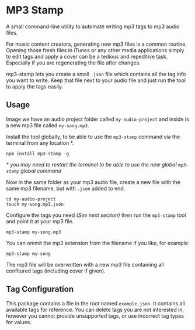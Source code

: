 # MP3 Stamp

A small command-line utility to automate writing mp3 tags to mp3 audio files.

For music content creators, generating new mp3 files is a common routine. Opening those fresh files in iTunes or any other media applications simply to edit tags and apply a cover can be a tedious and repeditive task. Especially if you are regenerating the file after changes.

mp3-stamp lets you create a small `.json` file which contains all the tag info you want to write. Keep that file next to your audio file and just run the tool to apply the tags easily.

## Usage

Image we have an audio project folder called `my-audio-project` and inside is a new mp3 file called `my-song.mp3`.

Install the tool globally, to be able to use the `mp3-stamp` command via the terminal from any location *.

```
npm install mp3-stamp -g
```

*\* you may need to restart the terminal to be able to use the new global `mp3-stamp` global command*

Now in the same folder as your mp3 audio file, create a new  file with the same mp3 filename, but with `.json` added to end.

```
cd my-audio-project
touch my-song.mp3.json
```

Configure the tags you need *(See next section)* then run the `mp3-stamp` tool and point it at your mp3 file.

```
mp3-stamp my-song.mp3
```

You can ommit the mp3 extension from the filename if you like, for example:

```
mp3-stamp my-song
```

The mp3 file will be overwritten with a new mp3 file containing all confitured tags (including cover if given).

## Tag Configuration

This package contains a file in the root named `example.json`. It contains all available tags for reference. You can delete tags you are not interested in, however you cannot provide unsupported tags, or use incorrect tag types for values.